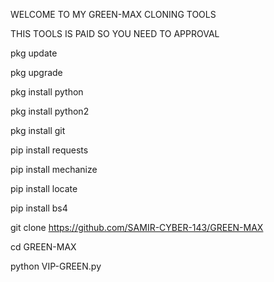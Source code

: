 WELCOME TO MY GREEN-MAX CLONING TOOLS

THIS TOOLS IS PAID SO YOU NEED TO APPROVAL

pkg update 

pkg upgrade 

pkg install python 

pkg install python2

pkg install git

pip install requests 

pip install mechanize 

pip install locate

pip install bs4

git clone https://github.com/SAMIR-CYBER-143/GREEN-MAX

cd GREEN-MAX

python VIP-GREEN.py
